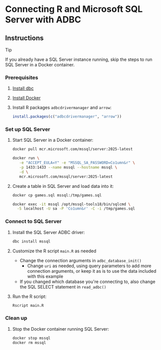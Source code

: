 # Connecting R and Microsoft SQL Server with ADBC

## Instructions

> [!TIP]
> If you already have a SQL Server instance running, skip the steps to run SQL Server in a Docker container.

### Prerequisites

1. [Install dbc](https://docs.columnar.tech/dbc/getting_started/installation/)

1. [Install Docker](https://docs.docker.com/get-started/get-docker/)

1. Install R packages `adbcdrivermanager` and `arrow`:

   ```r
   install.packages(c("adbcdrivermanager", "arrow"))
   ```

### Set up SQL Server

1. Start SQL Server in a Docker container:

   ```sh
   docker pull mcr.microsoft.com/mssql/server:2025-latest

   docker run \
      -e "ACCEPT_EULA=Y" -e "MSSQL_SA_PASSWORD=Co1umn&r" \
      -p 1433:1433 --name mssql --hostname mssql \
      -d \
      mcr.microsoft.com/mssql/server:2025-latest
   ```

1. Create a table in SQL Server and load data into it:

   ```sh
   docker cp games.sql mssql:/tmp/games.sql

   docker exec -it mssql /opt/mssql-tools18/bin/sqlcmd \
     -S localhost -U sa -P 'Co1umn&r' -C -i /tmp/games.sql
   ```

### Connect to SQL Server

1. Install the SQL Server ADBC driver:

   ```sh
   dbc install mssql
   ```

1. Customize the R script `main.R` as needed
   - Change the connection arguments in `adbc_database_init()`
     - Change `uri` as needed, using query parameters to add more connection arguments, or keep it as is to use the data included with this example
   - If you changed which database you're connecting to, also change the SQL SELECT statement in `read_adbc()`

1. Run the R script:

   ```sh
   Rscript main.R
   ```

### Clean up

1. Stop the Docker container running SQL Server:

   ```sh
   docker stop mssql
   docker rm mssql
   ```
